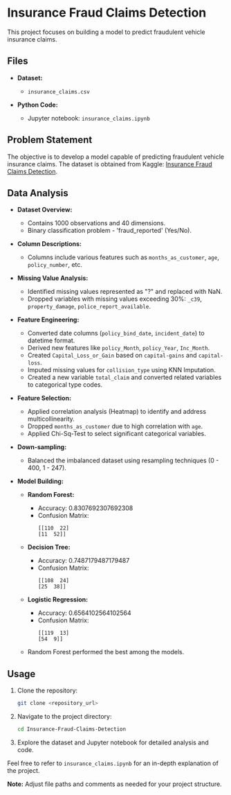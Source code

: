 # Insurance Fraud Claims Detection

This project focuses on building a model to predict fraudulent vehicle insurance claims.

## Files

- **Dataset:**
  - `insurance_claims.csv`

- **Python Code:**
  - Jupyter notebook: `insurance_claims.ipynb`

## Problem Statement

The objective is to develop a model capable of predicting fraudulent vehicle insurance claims. The dataset is obtained from Kaggle: [Insurance Fraud Claims Detection](https://www.kaggle.com/buntyshah/insurance-fraud-claims-detection).

## Data Analysis

- **Dataset Overview:**
  - Contains 1000 observations and 40 dimensions.
  - Binary classification problem - 'fraud_reported' (Yes/No).

- **Column Descriptions:**
  - Columns include various features such as `months_as_customer`, `age`, `policy_number`, etc.

- **Missing Value Analysis:**
  - Identified missing values represented as "?" and replaced with NaN.
  - Dropped variables with missing values exceeding 30%: `_c39`, `property_damage`, `police_report_available`.

- **Feature Engineering:**
  - Converted date columns (`policy_bind_date`, `incident_date`) to datetime format.
  - Derived new features like `policy_Month`, `policy_Year`, `Inc_Month`.
  - Created `Capital_Loss_or_Gain` based on `capital-gains` and `capital-loss`.
  - Imputed missing values for `collision_type` using KNN Imputation.
  - Created a new variable `total_claim` and converted related variables to categorical type codes.
  
- **Feature Selection:**
  - Applied correlation analysis (Heatmap) to identify and address multicollinearity.
  - Dropped `months_as_customer` due to high correlation with `age`.
  - Applied Chi-Sq-Test to select significant categorical variables.

- **Down-sampling:**
  - Balanced the imbalanced dataset using resampling techniques (0 - 400, 1 - 247).

- **Model Building:**
  - **Random Forest:**
    - Accuracy: 0.8307692307692308
    - Confusion Matrix: 
      ```
      [[110  22]
      [11  52]]
      ```

  - **Decision Tree:**
    - Accuracy: 0.7487179487179487
    - Confusion Matrix: 
      ```
      [[108  24]
      [25  38]]
      ```

  - **Logistic Regression:**
    - Accuracy: 0.6564102564102564
    - Confusion Matrix: 
      ```
      [[119  13]
      [54  9]]
      ```

  - Random Forest performed the best among the models.

## Usage

1. Clone the repository:
   ```bash
   git clone <repository_url>
   ```

2. Navigate to the project directory:
   ```bash
   cd Insurance-Fraud-Claims-Detection
   ```

3. Explore the dataset and Jupyter notebook for detailed analysis and code.

Feel free to refer to `insurance_claims.ipynb` for an in-depth explanation of the project.


**Note:** Adjust file paths and comments as needed for your project structure.
